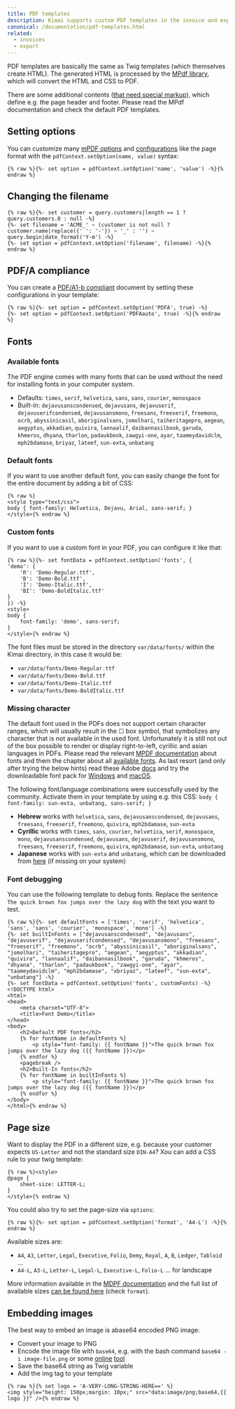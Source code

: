 ```yaml
---
title: PDF templates
description: Kimai supports custom PDF templates in the invoice and export screens 
canonical: /documentation/pdf-templates.html
related:
  - invoices
  - export
---
```


PDF templates are basically the same as Twig templates (which themselves create HTML).
The generated HTML is processed by the [MPdf library](https://mpdf.github.io), which will convert the HTML and CSS to PDF.

There are some additional contents ([that need special markup](https://mpdf.github.io/reference/html-control-tags/overview.html)), which define e.g. the page header and footer. 
Please read the MPdf documentation and check the default PDF templates.

## Setting options

You can customize many [mPDF options](https://mpdf.github.io/reference/mpdf-functions/construct.html) and [configurations](https://mpdf.github.io/reference/mpdf-variables/overview.html) like the page format with the `pdfContext.setOption(name, value)` syntax:

```twig
{% raw %}{%- set option = pdfContext.setOption('name', 'value') -%}{% endraw %}
```

## Changing the filename


```twig
{% raw %}{%- set customer = query.customers|length == 1 ? query.customers.0 : null -%}
{%- set filename = 'ACME_' ~ (customer is not null ? customer.name|replace({' ': '-'}) ~ '_' : '') ~ query.begin|date_format('Y-m') -%}
{%- set option = pdfContext.setOption('filename', filename) -%}{% endraw %}
```

## PDF/A compliance

You can create a [PDF/A1-b compliant](https://mpdf.github.io/what-else-can-i-do/pdf-a1-b-compliance.html) document by setting
these configurations in your template:

```twig
{% raw %}{%- set option = pdfContext.setOption('PDFA', true) -%}
{%- set option = pdfContext.setOption('PDFAauto', true) -%}{% endraw %} 
```

## Fonts

### Available fonts

The PDF engine comes with many fonts that can be used without the need for installing fonts in your computer system.

- Defaults: `times`, `serif`, `helvetica`, `sans`, `sans`, `courier`, `monospace`
- Built-in: `dejavusanscondensed`, `dejavusans`, `dejavuserif`, `dejavuserifcondensed`, `dejavusansmono`, `freesans`, `freeserif`, `freemono`, `ocrb`, `abyssinicasil`, `aboriginalsans`, `jomolhari`, `taiheritagepro`, `aegean`, `aegyptus`, `akkadian`, `quivira`, `lannaalif`, `daibannasilbook`, `garuda`, `khmeros`, `dhyana`, `tharlon`, `padaukbook`, `zawgyi-one`, `ayar`, `taameydavidclm`, `mph2bdamase`, `briyaz`, `lateef`, `sun-exta`, `unbatang`


### Default fonts

If you want to use another default font, you can easily change the font for the entire document by adding a bit of CSS:

```twig
{% raw %}
<style type="text/css">
body { font-family: Helvetica, Dejavu, Arial, sans-serif; }
</style>{% endraw %} 
```

### Custom fonts

If you want to use a custom font in your PDF, you can configure it like that:

```twig
{% raw %}{%- set fontData = pdfContext.setOption('fonts', {
'demo': {
    'R': 'Demo-Regular.ttf',
    'B': 'Demo-Bold.ttf',
    'I': 'Demo-Italic.ttf',
    'BI': 'Demo-BoldItalic.ttf'
}
}) -%}
<style>
body { 
    font-family: 'demo', sans-serif;
}
</style>{% endraw %} 
```

The font files must be stored in the directory `var/data/fonts/` within the Kimai directory, in this case it would be:

- `var/data/fonts/Demo-Regular.ttf`
- `var/data/fonts/Demo-Bold.ttf`
- `var/data/fonts/Demo-Italic.ttf`
- `var/data/fonts/Demo-BoldItalic.ttf`

### Missing character

The default font used in the PDFs does not support certain character ranges, which will usually result in the ☐ box symbol, that symbolizes any character that is not available in the used font.
Unfortunately it is still not out of the box possible to render or display right-to-left, cyrillic and asian languages in PDFs.
Please read the relevant [MPDF documentation](https://mpdf.github.io/fonts-languages/fonts-in-mpdf-7-x.html) about fonts and them the chapter about all [available fonts](https://mpdf.github.io/fonts-languages/available-fonts-v6.html).
As last resort (and only after trying the below hints) read these Adobe [docs](https://helpx.adobe.com/acrobat/using/asian-cyrillic-right-to-left.html) and try the downloadable font pack for
[Windows](https://helpx.adobe.com/in/acrobat/kb/windows-font-packs-32-bit-reader.html#Requirements) and [macOS](https://helpx.adobe.com/in/acrobat/kb/macintosh-font-packs--acrobat---reader-.html).

The following font/language combinations were successfully used by the community.
Activate them in your template by using e.g. this CSS: `body { font-family: sun-exta, unbatang, sans-serif; }`

- **Hebrew** works with `helvetica`, `sans`, `dejavusanscondensed`, `dejavusans`, `freesans`, `freeserif`, `freemono`, `quivira`, `mph2bdamase`, `sun-exta`
- **Cyrillic** works with `times`, `sans`, `courier`, `helvetica`, `serif`, `monospace`, `mono`, `dejavusanscondensed`, `dejavusans`, `dejavuserif`, `dejavusansmono`, `freesans`, `freeserif`, `freemono`, `quivira`, `mph2bdamase`, `sun-exta`, `unbatang`
- **Japanese** works with `sun-exta` and `unbatang`, which can be downloaded from [here](https://www.alanwood.net/downloads/index.html) (if missing on your system)

### Font debugging

You can use the following template to debug fonts. Replace the sentence `The quick brown fox jumps over the lazy dog` with the text you want to test.

```twig
{% raw %}{%- set defaultFonts = ['times', 'serif', 'helvetica', 'sans', 'sans', 'courier', 'monospace', 'mono'] -%}
{%- set builtInFonts = ["dejavusanscondensed", "dejavusans", "dejavuserif", "dejavuserifcondensed", "dejavusansmono", "freesans", "freeserif", "freemono", "ocrb", "abyssinicasil", "aboriginalsans", "jomolhari", "taiheritagepro", "aegean", "aegyptus", "akkadian", "quivira", "lannaalif", "daibannasilbook", "garuda", "khmeros", "dhyana", "tharlon", "padaukbook", "zawgyi-one", "ayar", "taameydavidclm", "mph2bdamase", "xbriyaz", "lateef", "sun-exta", "unbatang"] -%}
{%- set fontData = pdfContext.setOption('fonts', customFonts) -%}
<!DOCTYPE html>
<html>
<head>
    <meta charset="UTF-8">
    <title>Font Demo</title>
</head>
<body>
    <h2>Default PDF fonts</h2>
    {% for fontName in defaultFonts %}
        <p style="font-family: {{ fontName }}">The quick brown fox jumps over the lazy dog ({{ fontName }})</p>
    {% endfor %}
    <pagebreak />
    <h2>Built-In fonts</h2>
    {% for fontName in builtInFonts %}
        <p style="font-family: {{ fontName }}">The quick brown fox jumps over the lazy dog ({{ fontName }})</p>
    {% endfor %}
</body>
</html>{% endraw %}
```

## Page size

Want to display the PDF in a different size, e.g. because your customer expects `US-Letter` and not the standard size `DIN-A4`?
Xou can add a CSS rule to your twig template:
```twig
{% raw %}<style>
@page { 
    sheet-size: LETTER-L;
}
</style>{% endraw %} 
```

You could also try to set the page-size via `options`:
```twig
{% raw %}{%- set option = pdfContext.setOption('format', 'A4-L') -%}{% endraw %}
```

Available sizes are:
- `A4`, `A3`, `Letter`, `Legal`, `Executive`, `Folio`, `Demy`, `Royal`, `A`, `B`, `Ledger`, `Tabloid` ...
- `A4-L`, `A3-L`, `Letter-L`, `Legal-L`, `Executive-L`, `Folio-L` ... for landscape

More information available in the [MDPF documentation](https://mpdf.github.io/paging/different-page-sizes.html) and the
full list of available sizes [can be found here](https://mpdf.github.io/reference/mpdf-functions/construct.html) (check `format`).

## Embedding images

The best way to embed an image is abase64 encoded PNG image:

- Convert your image to PNG
- Encode the image file with `base64`, e.g. with the bash command `base64 -i image-file.png` or some [online](https://www.base64-image.de/) [tool](https://base64.guru/converter/encode/image)
- Save the base64 string as Twig variable
- Add the img tag to your template

```twig
{% raw %}{% set logo = 'A-VERY-LONG-STRING-HERE==' %}
<img style="height: 150px;margin: 10px;" src="data:image/png;base64,{{ logo }}" />{% endraw %}
```
